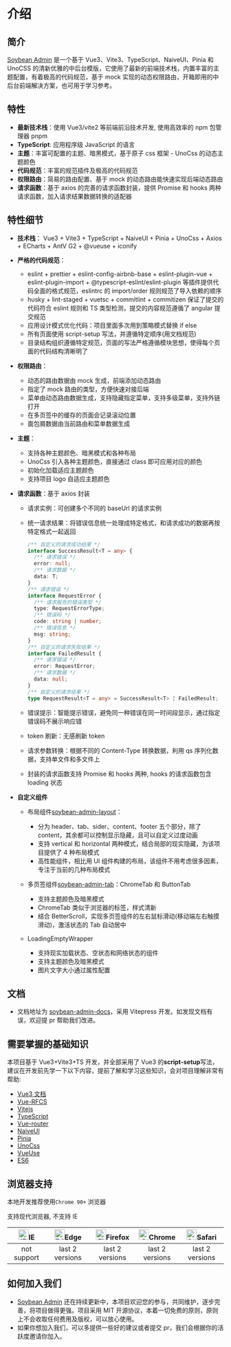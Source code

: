 # 介绍

## 简介

[Soybean Admin](https://github.com/honghuangdc/soybean-admin) 是一个基于 Vue3、Vite3、TypeScript、NaiveUI、Pinia 和 UnoCSS 的清新优雅的中后台模版，它使用了最新的前端技术栈，内置丰富的主题配置，有着极高的代码规范，基于 mock 实现的动态权限路由，开箱即用的中后台前端解决方案，也可用于学习参考。

## 特性

- **最新技术栈**：使用 Vue3/vite2 等前端前沿技术开发, 使用高效率的 npm 包管理器 pnpm
- **TypeScript**: 应用程序级 JavaScript 的语言
- **主题**：丰富可配置的主题、暗黑模式，基于原子 css 框架 - UnoCss 的动态主题颜色
- **代码规范**：丰富的规范插件及极高的代码规范
- **权限路由**：简易的路由配置、基于 mock 的动态路由能快速实现后端动态路由
- **请求函数**：基于 axios 的完善的请求函数封装，提供 Promise 和 hooks 两种请求函数，加入请求结果数据转换的适配器

## 特性细节

- **技术栈**： Vue3 + Vite3 + TypeScript + NaiveUI + Pinia + UnoCss + Axios + ECharts + AntV G2 + @vueuse + iconify

- **严格的代码规范**：

  - eslint + prettier + eslint-config-airbnb-base + eslint-plugin-vue + eslint-plugin-import + @typescript-eslint/eslint-plugin 等插件提供代码全面的格式规范，eslintrc 的 import/order 规则规范了导入依赖的顺序
  - husky + lint-staged + vuetsc + commitlint + commitizen 保证了提交的代码符合 eslint 规则和 TS 类型检测，提交的内容规范遵循了 angular 提交规范
  - 应用设计模式优化代码：项目里面多次用到策略模式替换 if else
  - 所有页面使用 script-setup 写法，并遵循特定顺序(用文档规范)
  - 目录结构组织遵循特定规范，页面的写法严格遵循模块思想，使得每个页面的代码结构清晰明了

- **权限路由**：

  - 动态的路由数据由 mock 生成，前端添加动态路由
  - 指定了 mock 路由的类型，方便快速对接后端
  - 菜单由动态路由数据生成，支持隐藏指定菜单，支持多级菜单，支持外链打开
  - 在多页签中的缓存的页面会记录滚动位置
  - 面包屑数据由当前路由和菜单数据生成

- **主题**：

  - 支持各种主题颜色、暗黑模式和各种布局
  - UnoCss 引入各种主题颜色，直接通过 class 即可应用对应的颜色
  - 初始化加载适应主题颜色
  - 支持项目 logo 自适应主题颜色

- **请求函数**：基于 axios 封装

  - 请求实例：可创建多个不同的 baseUrl 的请求实例

  - 统一请求结果：将错误信息统一处理成特定格式，和请求成功的数据再按特定格式一起返回

    ```typescript
    /** 自定义的请求成功结果 */
    interface SuccessResult<T = any> {
      /** 请求错误 */
      error: null;
      /** 请求数据 */
      data: T;
    }
    /** 请求错误 */
    interface RequestError {
      /** 请求服务的错误类型 */
      type: RequestErrorType;
      /** 错误码 */
      code: string | number;
      /** 错误信息 */
      msg: string;
    }
    /** 自定义的请求失败结果 */
    interface FailedResult {
      /** 请求错误 */
      error: RequestError;
      /** 请求数据 */
      data: null;
    }
    /** 自定义的请求结果 */
    type RequestResult<T = any> = SuccessResult<T> | FailedResult;
    ```

  - 错误提示：智能提示错误，避免同一种错误在同一时间段显示，通过指定错误码不展示响应错

  - token 刷新：无感刷新 token

  - 请求参数转换：根据不同的 Content-Type 转换数据，利用 qs 序列化数据，支持单文件和多文件上

  - 封装的请求函数支持 Promise 和 hooks 两种, hooks 的请求函数包含 loading 状态

- **自定义组件**

  - 布局组件[soybean-admin-layout](https://github.com/honghuangdc/soybean-admin-layout)：

    - 分为 header、tab、sider、content、footer 五个部分，除了 content，其余都可以控制显示隐藏，且可以自定义过度动画
    - 支持 vertical 和 horizontal 两种模式，结合局部的现实隐藏，为该项目提供了 4 种布局模式
    - 高性能组件，相比用 UI 组件构建的布局，该组件不用考虑很多因素，专注于当前的几种布局模式

  - 多页签组件[soybean-admin-tab](https://github.com/honghuangdc/soybean-admin-tab)：ChromeTab 和 ButtonTab

    - 支持主题颜色及暗黑模式
    - ChromeTab 类似于浏览器的标签，样式清新
    - 结合 BetterScroll，实现多页签组件的左右鼠标滑动(移动端左右触摸滑动)，激活状态的 Tab 自动居中

  - LoadingEmptyWrapper

    - 支持现实加载状态、空状态和网络状态的组件
    - 支持主题颜色及暗黑模式
    - 图片文字大小通过属性配置

## 文档

- 文档地址为 [soybean-admin-docs](https://github.com/honghuangdc/soybean-admin-docs)，采用 Vitepress 开发。如发现文档有误，欢迎提 pr 帮助我们改进。

## 需要掌握的基础知识

本项目基于 Vue3+Vite3+TS 开发，并全部采用了 Vue3 的**script-setup**写法，建议在开发前先学一下以下内容，提前了解和学习这些知识，会对项目理解非常有帮助:

- [Vue3 文档](https://vuejs.org/)
- [Vue-RFCS](https://github.com/vuejs/rfcs)
- [Vitejs](https://vitejs.dev/)
- [TypeScript](https://jkchao.github.io/typescript-book-chinese/#why)
- [Vue-router](https://router.vuejs.org/)
- [NaiveUI](https://www.naiveui.com/zh-CN/os-theme)
- [Pinia](https://pinia.vuejs.org/)
- [UnoCss](https://uno.antfu.me/)
- [VueUse](https://vueuse.org/)
- [ES6](https://es6.ruanyifeng.com/)

## 浏览器支持

本地开发推荐使用`Chrome 90+` 浏览器

支持现代浏览器, 不支持 IE

| [<img src="https://raw.githubusercontent.com/alrra/browser-logos/master/src/archive/internet-explorer_9-11/internet-explorer_9-11_48x48.png" alt="IE" width="24px" height="24px"  />](http://godban.github.io/browsers-support-badges/)IE | [<img src="https://raw.githubusercontent.com/alrra/browser-logos/master/src/edge/edge_48x48.png" alt=" Edge" width="24px" height="24px" />](http://godban.github.io/browsers-support-badges/)Edge | [<img src="https://raw.githubusercontent.com/alrra/browser-logos/master/src/firefox/firefox_48x48.png" alt="Firefox" width="24px" height="24px" />](http://godban.github.io/browsers-support-badges/)Firefox | [<img src="https://raw.githubusercontent.com/alrra/browser-logos/master/src/chrome/chrome_48x48.png" alt="Chrome" width="24px" height="24px" />](http://godban.github.io/browsers-support-badges/)Chrome | [<img src="https://raw.githubusercontent.com/alrra/browser-logos/master/src/safari/safari_48x48.png" alt="Safari" width="24px" height="24px" />](http://godban.github.io/browsers-support-badges/)Safari |
| :---------------------------------------------------------------------------------------------------------------------------------------------------------------------------------------------------------------------------------------: | :-----------------------------------------------------------------------------------------------------------------------------------------------------------------------------------------------: | :----------------------------------------------------------------------------------------------------------------------------------------------------------------------------------------------------------: | :------------------------------------------------------------------------------------------------------------------------------------------------------------------------------------------------------: | :------------------------------------------------------------------------------------------------------------------------------------------------------------------------------------------------------: |
|                                                                                                                not support                                                                                                                |                                                                                          last 2 versions                                                                                          |                                                                                               last 2 versions                                                                                                |                                                                                             last 2 versions                                                                                              |                                                                                             last 2 versions                                                                                              |

## 如何加入我们

- [Soybean Admin](https://github.com/honghuangdc/soybean-admin) 还在持续更新中，本项目欢迎您的参与，共同维护，逐步完善，将项目做得更强。项目采用 MIT 开源协议，本着一切免费的原则，原则上不会收取任何费用及版权，可以放心使用。
- 如果你想加入我们，可以多提供一些好的建议或者提交 pr，我们会根据你的活跃度邀请你加入。

